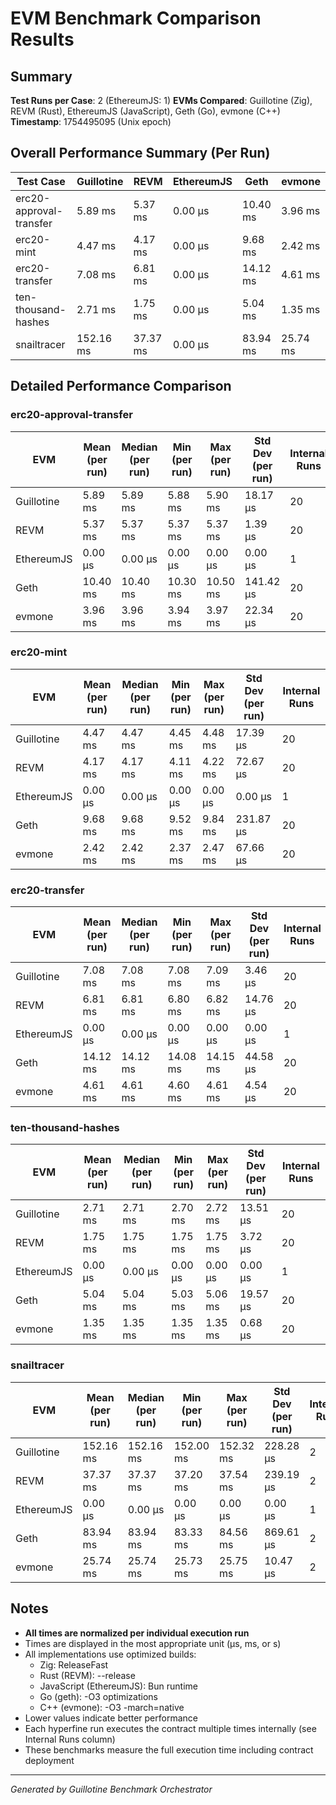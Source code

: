 # EVM Benchmark Comparison Results

## Summary

**Test Runs per Case**: 2 (EthereumJS: 1)
**EVMs Compared**: Guillotine (Zig), REVM (Rust), EthereumJS (JavaScript), Geth (Go), evmone (C++)
**Timestamp**: 1754495095 (Unix epoch)

## Overall Performance Summary (Per Run)

| Test Case | Guillotine | REVM | EthereumJS | Geth | evmone |
|-----------|------------|------|------------|------|--------|
| erc20-approval-transfer   | 5.89 ms | 5.37 ms | 0.00 μs | 10.40 ms | 3.96 ms |
| erc20-mint                | 4.47 ms | 4.17 ms | 0.00 μs | 9.68 ms | 2.42 ms |
| erc20-transfer            | 7.08 ms | 6.81 ms | 0.00 μs | 14.12 ms | 4.61 ms |
| ten-thousand-hashes       | 2.71 ms | 1.75 ms | 0.00 μs | 5.04 ms | 1.35 ms |
| snailtracer               | 152.16 ms | 37.37 ms | 0.00 μs | 83.94 ms | 25.74 ms |

## Detailed Performance Comparison

### erc20-approval-transfer

| EVM | Mean (per run) | Median (per run) | Min (per run) | Max (per run) | Std Dev (per run) | Internal Runs |
|-----|----------------|------------------|---------------|---------------|-------------------|---------------|
| Guillotine  | 5.89 ms | 5.89 ms | 5.88 ms | 5.90 ms | 18.17 μs |            20 |
| REVM        | 5.37 ms | 5.37 ms | 5.37 ms | 5.37 ms | 1.39 μs |            20 |
| EthereumJS  | 0.00 μs | 0.00 μs | 0.00 μs | 0.00 μs | 0.00 μs |             1 |
| Geth        | 10.40 ms | 10.40 ms | 10.30 ms | 10.50 ms | 141.42 μs |            20 |
| evmone      | 3.96 ms | 3.96 ms | 3.94 ms | 3.97 ms | 22.34 μs |            20 |

### erc20-mint

| EVM | Mean (per run) | Median (per run) | Min (per run) | Max (per run) | Std Dev (per run) | Internal Runs |
|-----|----------------|------------------|---------------|---------------|-------------------|---------------|
| Guillotine  | 4.47 ms | 4.47 ms | 4.45 ms | 4.48 ms | 17.39 μs |            20 |
| REVM        | 4.17 ms | 4.17 ms | 4.11 ms | 4.22 ms | 72.67 μs |            20 |
| EthereumJS  | 0.00 μs | 0.00 μs | 0.00 μs | 0.00 μs | 0.00 μs |             1 |
| Geth        | 9.68 ms | 9.68 ms | 9.52 ms | 9.84 ms | 231.87 μs |            20 |
| evmone      | 2.42 ms | 2.42 ms | 2.37 ms | 2.47 ms | 67.66 μs |            20 |

### erc20-transfer

| EVM | Mean (per run) | Median (per run) | Min (per run) | Max (per run) | Std Dev (per run) | Internal Runs |
|-----|----------------|------------------|---------------|---------------|-------------------|---------------|
| Guillotine  | 7.08 ms | 7.08 ms | 7.08 ms | 7.09 ms | 3.46 μs |            20 |
| REVM        | 6.81 ms | 6.81 ms | 6.80 ms | 6.82 ms | 14.76 μs |            20 |
| EthereumJS  | 0.00 μs | 0.00 μs | 0.00 μs | 0.00 μs | 0.00 μs |             1 |
| Geth        | 14.12 ms | 14.12 ms | 14.08 ms | 14.15 ms | 44.58 μs |            20 |
| evmone      | 4.61 ms | 4.61 ms | 4.60 ms | 4.61 ms | 4.54 μs |            20 |

### ten-thousand-hashes

| EVM | Mean (per run) | Median (per run) | Min (per run) | Max (per run) | Std Dev (per run) | Internal Runs |
|-----|----------------|------------------|---------------|---------------|-------------------|---------------|
| Guillotine  | 2.71 ms | 2.71 ms | 2.70 ms | 2.72 ms | 13.51 μs |            20 |
| REVM        | 1.75 ms | 1.75 ms | 1.75 ms | 1.75 ms | 3.72 μs |            20 |
| EthereumJS  | 0.00 μs | 0.00 μs | 0.00 μs | 0.00 μs | 0.00 μs |             1 |
| Geth        | 5.04 ms | 5.04 ms | 5.03 ms | 5.06 ms | 19.57 μs |            20 |
| evmone      | 1.35 ms | 1.35 ms | 1.35 ms | 1.35 ms | 0.68 μs |            20 |

### snailtracer

| EVM | Mean (per run) | Median (per run) | Min (per run) | Max (per run) | Std Dev (per run) | Internal Runs |
|-----|----------------|------------------|---------------|---------------|-------------------|---------------|
| Guillotine  | 152.16 ms | 152.16 ms | 152.00 ms | 152.32 ms | 228.28 μs |             2 |
| REVM        | 37.37 ms | 37.37 ms | 37.20 ms | 37.54 ms | 239.19 μs |             2 |
| EthereumJS  | 0.00 μs | 0.00 μs | 0.00 μs | 0.00 μs | 0.00 μs |             1 |
| Geth        | 83.94 ms | 83.94 ms | 83.33 ms | 84.56 ms | 869.61 μs |             2 |
| evmone      | 25.74 ms | 25.74 ms | 25.73 ms | 25.75 ms | 10.47 μs |             2 |


## Notes

- **All times are normalized per individual execution run**
- Times are displayed in the most appropriate unit (μs, ms, or s)
- All implementations use optimized builds:
  - Zig: ReleaseFast
  - Rust (REVM): --release
  - JavaScript (EthereumJS): Bun runtime
  - Go (geth): -O3 optimizations
  - C++ (evmone): -O3 -march=native
- Lower values indicate better performance
- Each hyperfine run executes the contract multiple times internally (see Internal Runs column)
- These benchmarks measure the full execution time including contract deployment

---

*Generated by Guillotine Benchmark Orchestrator*
